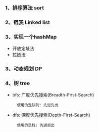 ### 1、排序算法 sort

### 2、链表 Linked list

### 3、实现一个hashMap
- 开放定址法
- 拉链法

### 3、动态规划 DP


### 4、树 tree
- bfs: 广度优先搜索(Breadth-First-Search)

        使用的是队列: 先进先出

- dfs: 深度优先搜索(Depth-First-Search)

        使用的是栈: 先进后出